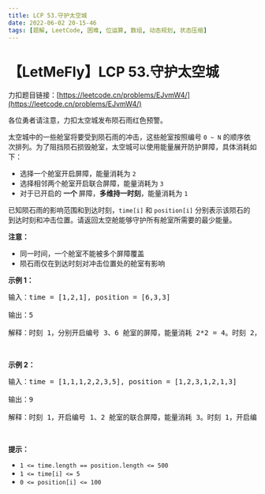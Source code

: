 ```yaml
---
title: LCP 53.守护太空城
date: 2022-06-02 20-15-46
tags: [题解, LeetCode, 困难, 位运算, 数组, 动态规划, 状态压缩]
---
```


# 【LetMeFly】LCP 53.守护太空城

力扣题目链接：[https://leetcode.cn/problems/EJvmW4/](https://leetcode.cn/problems/EJvmW4/)

<p>各位勇者请注意，力扣太空城发布陨石雨红色预警。</p>

<p>太空城中的一些舱室将要受到陨石雨的冲击，这些舱室按照编号 <code>0 ~ N</code>&nbsp;的顺序依次排列。为了阻挡陨石损毁舱室，太空城可以使用能量展开防护屏障，具体消耗如下：</p>

<ul>
	<li>选择一个舱室开启屏障，能量消耗为 <code>2</code></li>
	<li>选择相邻两个舱室开启联合屏障，能量消耗为 <code>3</code></li>
	<li>对于已开启的&nbsp;<strong>一个&nbsp;</strong>屏障，<strong>多维持一时刻</strong>，能量消耗为 <code>1</code></li>
</ul>

<p>已知陨石雨的影响范围和到达时刻，<code>time[i]</code>&nbsp;和 <code>position[i]</code>&nbsp;分别表示该陨石的到达时刻和冲击位置。请返回太空舱能够守护所有舱室所需要的最少能量。</p>

<p><strong>注意：</strong></p>

<ul>
	<li>同一时间，一个舱室不能被多个屏障覆盖</li>
	<li>陨石雨仅在到达时刻对冲击位置处的舱室有影响</li>
</ul>

<p><strong>示例 1：</strong></p>

<pre>
输入：time = [1,2,1], position = [6,3,3]

输出：5

解释：时刻 1，分别开启编号 3、6 舱室的屏障，能量消耗 2*2 = 4。时刻 2，维持编号 3 舱室的屏障，能量消耗 1。因此，最少需要能量 5。
</pre>

<p>&nbsp;</p>

<p><strong>示例 2：</strong></p>

<pre>
输入：time = [1,1,1,2,2,3,5], position = [1,2,3,1,2,1,3]

输出：9

解释：时刻 1，开启编号 1、2 舱室的联合屏障，能量消耗 3。时刻 1，开启编号 3 舱室的屏障，能量消耗 2 。时刻 2，维持编号 1、2 舱室的联合屏障，能量消耗 1。时刻 3，维持编号 1、2 舱室的联合屏障，能量消耗 1。时刻 5，重新开启编号 3 舱室的屏障，能量消耗 2。因此，最少需要能量 9。
</pre>

<p>&nbsp;</p>

<p><strong>提示：</strong></p>

<ul>
	<li><code>1 &lt;= time.length == position.length &lt;= 500</code></li>
	<li><code>1 &lt;= time[i] &lt;= 5</code></li>
	<li><code>0 &lt;= position[i] &lt;= 100</code></li>
</ul>


    